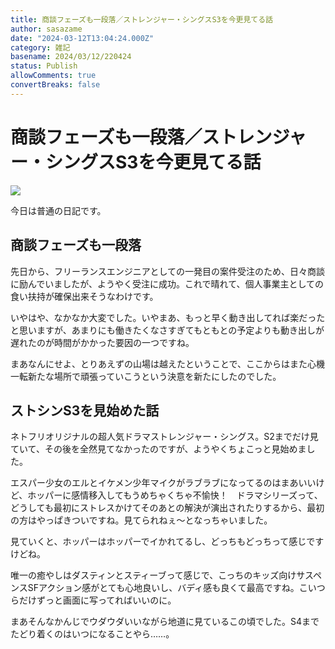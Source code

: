 ```yaml
---
title: 商談フェーズも一段落／ストレンジャー・シングスS3を今更見てる話
author: sasazame
date: "2024-03-12T13:04:24.000Z"
category: 雑記
basename: 2024/03/12/220424
status: Publish
allowComments: true
convertBreaks: false
---
```

# 商談フェーズも一段落／ストレンジャー・シングスS3を今更見てる話

![](https://cdn-ak.f.st-hatena.com/images/fotolife/s/sasazame/20240207/20240207222959.png)

今日は普通の日記です。

<!-- Extended Body -->

## 商談フェーズも一段落

先日から、フリーランスエンジニアとしての一発目の案件受注のため、日々商談に励んでいましたが、ようやく受注に成功。これで晴れて、個人事業主としての食い扶持が確保出来そうなわけです。

いやはや、なかなか大変でした。いやまあ、もっと早く動き出してれば楽だったと思いますが、あまりにも働きたくなさすぎてもともとの予定よりも動き出しが遅れたのが時間がかかった要因の一つですね。

まあなんにせよ、とりあえずの山場は越えたということで、ここからはまた心機一転新たな場所で頑張っていこうという決意を新たにしたのでした。

## ストシンS3を見始めた話

ネトフリオリジナルの超人気ドラマストレンジャー・シングス。S2までだけ見ていて、その後を全然見てなかったのですが、ようやくちょこっと見始めました。

エスパー少女のエルとイケメン少年マイクがラブラブになってるのはまあいいけど、ホッパーに感情移入してもうめちゃくちゃ不愉快！　ドラマシリーズって、どうしても最初にストレスかけてそのあとの解決が演出されたりするから、最初の方はやっぱきついですね。見てられねぇ～となっちゃいました。

見ていくと、ホッパーはホッパーでイかれてるし、どっちもどっちって感じですけどね。

唯一の癒やしはダスティンとスティーブって感じで、こっちのキッズ向けサスペンスSFアクション感がとても心地良いし、バディ感も良くて最高ですね。こいつらだけずっと画面に写ってればいいのに。

まあそんなかんじでウダウダいいながら地道に見ているこの頃でした。S4までたどり着くのはいつになることやら……。